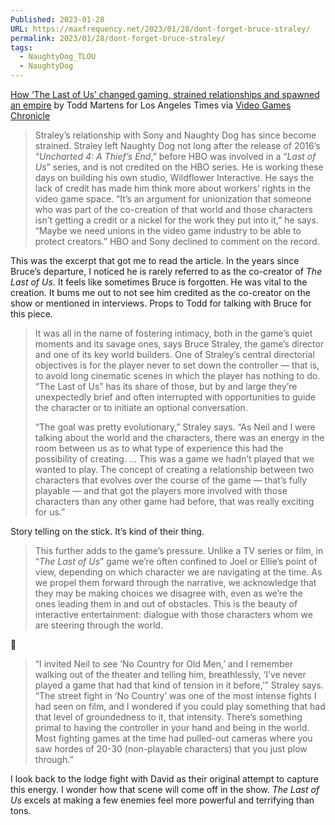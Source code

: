 ```yaml
---
Published: 2023-01-28
URL: https://maxfrequency.net/2023/01/28/dont-forget-bruce-straley/
permalink: 2023/01/28/dont-forget-bruce-straley/
tags:
  - NaughtyDog_TLOU
  - NaughtyDog
---
```

[How ‘The Last of Us’ changed gaming, strained relationships and spawned an empire](https://www.latimes.com/entertainment-arts/story/2023-01-15/the-last-of-us-hbo-tv-show-video-game-history-neil-druckmann) by Todd Martens for Los Angeles Times via [Video Games Chronicle](https://www.videogameschronicle.com/news/the-last-of-us-co-director-calls-for-unionisation-after-not-getting-hbo-credit/)

> Straley’s relationship with Sony and Naughty Dog has since become strained. Straley left Naughty Dog not long after the release of 2016’s “*Uncharted 4: A Thief’s End*,” before HBO was involved in a “*Last of Us*” series, and is not credited on the HBO series. He is working these days on building his own studio, Wildflower Interactive. He says the lack of credit has made him think more about workers’ rights in the video game space. “It’s an argument for unionization that someone who was part of the co-creation of that world and those characters isn’t getting a credit or a nickel for the work they put into it,” he says. “Maybe we need unions in the video game industry to be able to protect creators.” HBO and Sony declined to comment on the record.

This was the excerpt that got me to read the article. In the years since Bruce’s departure, I noticed he is rarely referred to as the co-creator of *The Last of Us*. It feels like sometimes Bruce is forgotten. He was vital to the creation. It bums me out to not see him credited as the co-creator on the show or mentioned in interviews. Props to Todd for talking with Bruce for this piece.

> It was all in the name of fostering intimacy, both in the game’s quiet moments and its savage ones, says Bruce Straley, the game’s director and one of its key world builders. One of Straley’s central directorial objectives is for the player never to set down the controller — that is, to avoid long cinematic scenes in which the player has nothing to do. “The Last of Us” has its share of those, but by and large they’re unexpectedly brief and often interrupted with opportunities to guide the character or to initiate an optional conversation.
> 
> “The goal was pretty evolutionary,” Straley says. “As Neil and I were talking about the world and the characters, there was an energy in the room between us as to what type of experience this had the possibility of creating. … This was a game we hadn’t played that we wanted to play. The concept of creating a relationship between two characters that evolves over the course of the game — that’s fully playable — and that got the players more involved with those characters than any other game had before, that was really exciting for us.”

Story telling on the stick. It’s kind of their thing.

> This further adds to the game’s pressure. Unlike a TV series or film, in “*The Last of Us*” game we’re often confined to Joel or Ellie’s point of view, depending on which character we are navigating at the time. As we propel them forward through the narrative, we acknowledge that they may be making choices we disagree with, even as we’re the ones leading them in and out of obstacles. This is the beauty of interactive entertainment: dialogue with those characters whom we are steering through the world.

👀

> “I invited Neil to see ‘No Country for Old Men,’ and I remember walking out of the theater and telling him, breathlessly, ‘I’ve never played a game that had that kind of tension in it before,’” Straley says. “The street fight in ‘No Country’ was one of the most intense fights I had seen on film, and I wondered if you could play something that had that level of groundedness to it, that intensity. There’s something primal to having the controller in your hand and being in the world. Most fighting games at the time had pulled-out cameras where you saw hordes of 20-30 (non-playable characters) that you just plow through.”

I look back to the lodge fight with David as their original attempt to capture this energy. I wonder how that scene will come off in the show. *The Last of Us* excels at making a few enemies feel more powerful and terrifying than tons.